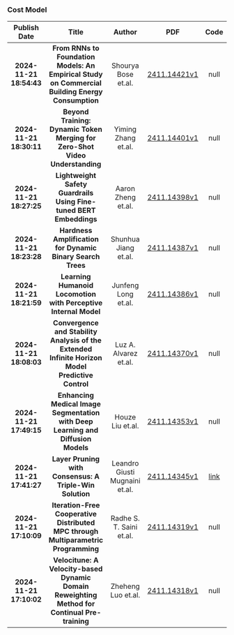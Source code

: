 
### Cost Model
|Publish Date|Title|Author|PDF|Code|
| :---: | :---: | :---: | :---: | :---: |
|**2024-11-21 18:54:43**|**From RNNs to Foundation Models: An Empirical Study on Commercial   Building Energy Consumption**|Shourya Bose et.al.|[2411.14421v1](http://arxiv.org/abs/2411.14421v1)|null|
|**2024-11-21 18:30:11**|**Beyond Training: Dynamic Token Merging for Zero-Shot Video Understanding**|Yiming Zhang et.al.|[2411.14401v1](http://arxiv.org/abs/2411.14401v1)|null|
|**2024-11-21 18:27:25**|**Lightweight Safety Guardrails Using Fine-tuned BERT Embeddings**|Aaron Zheng et.al.|[2411.14398v1](http://arxiv.org/abs/2411.14398v1)|null|
|**2024-11-21 18:23:28**|**Hardness Amplification for Dynamic Binary Search Trees**|Shunhua Jiang et.al.|[2411.14387v1](http://arxiv.org/abs/2411.14387v1)|null|
|**2024-11-21 18:21:59**|**Learning Humanoid Locomotion with Perceptive Internal Model**|Junfeng Long et.al.|[2411.14386v1](http://arxiv.org/abs/2411.14386v1)|null|
|**2024-11-21 18:08:03**|**Convergence and Stability Analysis of the Extended Infinite Horizon   Model Predictive Control**|Luz A. Alvarez et.al.|[2411.14370v1](http://arxiv.org/abs/2411.14370v1)|null|
|**2024-11-21 17:49:15**|**Enhancing Medical Image Segmentation with Deep Learning and Diffusion   Models**|Houze Liu et.al.|[2411.14353v1](http://arxiv.org/abs/2411.14353v1)|null|
|**2024-11-21 17:41:27**|**Layer Pruning with Consensus: A Triple-Win Solution**|Leandro Giusti Mugnaini et.al.|[2411.14345v1](http://arxiv.org/abs/2411.14345v1)|[link](https://github.com/carolinatavaresduarte/consensus-layer-pruning)|
|**2024-11-21 17:10:09**|**Iteration-Free Cooperative Distributed MPC through Multiparametric   Programming**|Radhe S. T. Saini et.al.|[2411.14319v1](http://arxiv.org/abs/2411.14319v1)|null|
|**2024-11-21 17:10:02**|**Velocitune: A Velocity-based Dynamic Domain Reweighting Method for   Continual Pre-training**|Zheheng Luo et.al.|[2411.14318v1](http://arxiv.org/abs/2411.14318v1)|null|
